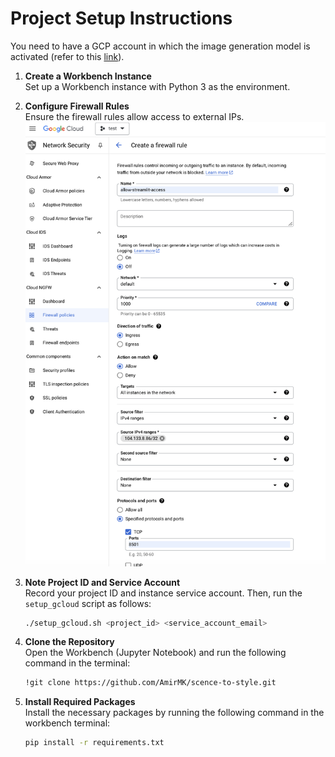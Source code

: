 
# Project Setup Instructions

You need to have a GCP account in which the image generation model is activated (refer to this [link](https://cloud.google.com/vertex-ai/generative-ai/docs/image/overview)).

1. **Create a Workbench Instance**  
   Set up a Workbench instance with Python 3 as the environment.

2. **Configure Firewall Rules**  
   Ensure the firewall rules allow access to external IPs.
![Alt text](images/firewall-rule.png)
   

4. **Note Project ID and Service Account**  
   Record your project ID and instance service account. Then, run the `setup_gcloud` script as follows:
   ```bash
   ./setup_gcloud.sh <project_id> <service_account_email>
   ```

5. **Clone the Repository**  
   Open the Workbench (Jupyter Notebook) and run the following command in the terminal:
   ```bash
   !git clone https://github.com/AmirMK/scence-to-style.git
   ```

6. **Install Required Packages**  
   Install the necessary packages by running the following command in the workbench terminal:
   ```bash
   pip install -r requirements.txt
   ```
